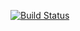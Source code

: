 [![Build Status](https://travis-ci.org/okottege/vue-spa.svg?branch=master)](https://travis-ci.org/okottege/vue-spa)